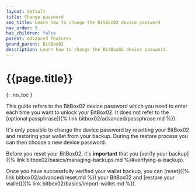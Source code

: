 ```yaml
---
layout: default
title: Change password
seo_title: Learn how to change the BitBox02 device password
nav_order: 9
has_children: false
parent: Advanced features
grand_parent: BitBox02
description: Learn how to change the BitBox02 device password.
---
```

# {{page.title}}
{: .no_toc }

This guide refers to the BitBox02 device password which you need to enter each time you want to unlock your BitBox02. It does not refer to the [optional passphrase]({% link bitbox02/advanced/passphrase.md %}).

It's only possible to change the device password by resetting your BitBox02 and restoring your wallet from your backup. During the restore process you can then choose a new device password.

Before you reset your BitBox02, it's **important** that you [verify your backup]({% link bitbox02/basics/managing-backups.md %}#verifying-a-backup).

Once you have successfully verified your wallet backup, you can [reset]({% link bitbox02/advanced/reset.md %}) your BitBox02 and [restore your wallet]({% link bitbox02/basics/import-wallet.md %}).

